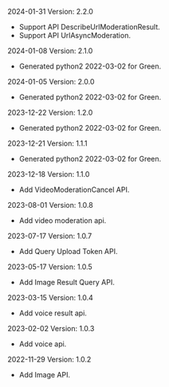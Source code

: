 2024-01-31 Version: 2.2.0
- Support API DescribeUrlModerationResult.
- Support API UrlAsyncModeration.


2024-01-08 Version: 2.1.0
- Generated python2 2022-03-02 for Green.

2024-01-05 Version: 2.0.0
- Generated python2 2022-03-02 for Green.

2023-12-22 Version: 1.2.0
- Generated python2 2022-03-02 for Green.

2023-12-21 Version: 1.1.1
- Generated python2 2022-03-02 for Green.

2023-12-18 Version: 1.1.0
- Add VideoModerationCancel API.

2023-08-01 Version: 1.0.8
- Add video moderation api.

2023-07-17 Version: 1.0.7
- Add Query Upload Token API.

2023-05-17 Version: 1.0.5
- Add Image Result Query API.

2023-03-15 Version: 1.0.4
- Add voice result api.

2023-02-02 Version: 1.0.3
- Add voice api.

2022-11-29 Version: 1.0.2
- Add Image API.

